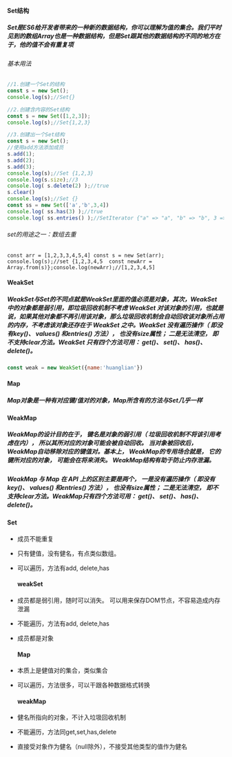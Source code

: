 #### Set结构

##### Set是ES6给开发者带来的一种新的数据结构，你可以理解为值的集合。我们平时见到的数组Array也是一种数据结构，但是Set跟其他的数据结构的不同的地方在于，他的值不会有重复项

###### 基本用法

```javascript
//1.创建一个Set的结构
const s = new Set();
console.log(s);//Set{}

//2.创建含内容的Set结构
const s = new Set([1,2,3]);
console.log(s);//Set{1,2,3}

//3.创建出一个Set结构
const s = new Set();
//使用add方法添加成员
s.add(1);
s.add(2);
s.add(3);
console.log(s);//Set {1,2,3}
console.log(s.size);//3
console.log( s.delete(2) );//true
s.clear()
console.log(s);//Set {}
const ss = new Set(['a','b',3,4])
console.log( ss.has(3) );//true
console.log( ss.entries() );//SetIterator {"a" => "a", "b" => "b", 3 => 3, 4 => 4}
```

###### set的用途之一：数组去重

``const arr = [1,2,3,3,4,5,4] const s = new Set(arr);   console.log(s);//set {1,2,3,4,5  const newArr = Array.from(s)};console.log(newArr);//[1,2,3,4,5]   ``



#### WeakSet

##### WeakSet与Set的不同点就是WeakSet里面的值必须是对象，其次，WeakSet 中的对象都是弱引用，即垃圾回收机制不考虑 WeakSet 对该对象的引用，也就是说，如果其他对象都不再引用该对象，那么垃圾回收机制会自动回收该对象所占用的内存，不考虑该对象还存在于 WeakSet 之中。WeakSet 没有遍历操作（ 即没有key()、 values() 和entries() 方法）， 也没有size属性； 二是无法清空， 即不支持clear方法。WeakSet 只有四个方法可用： get()、 set()、 has()、 delete()。

```javascript
const weak = new WeakSet({name:'huanglian'})
```







#### Map

##### Map对象是一种有对应键/值对的对象，Map所含有的方法与Set几乎一样

 #### WeakMap

##### WeakMap的设计目的在于， 键名是对象的弱引用（ 垃圾回收机制不将该引用考虑在内）， 所以其所对应的对象可能会被自动回收。 当对象被回收后， WeakMap自动移除对应的键值对。基本上， WeakMap的专用场合就是， 它的键所对应的对象， 可能会在将来消失。 WeakMap结构有助于防止内存泄漏。

##### WeakMap 与 Map 在 API 上的区别主要是两个， 一是没有遍历操作（ 即没有key()、 values() 和entries() 方法）， 也没有size属性； 二是无法清空， 即不支持clear方法。WeakMap只有四个方法可用： get()、 set()、 has()、 delete()。

####        Set

* 成员不能重复

- 只有健值，没有健名，有点类似数组。

- 可以遍历，方法有add, delete,has

  #### weakSet

* 成员都是弱引用，随时可以消失。 可以用来保存DOM节点，不容易造成内存泄漏

* 不能遍历，方法有add, delete,has

* 成员都是对象

  #### Map

* 本质上是健值对的集合，类似集合

* 可以遍历，方法很多，可以干跟各种数据格式转换

  #### weakMap

* 健名所指向的对象，不计入垃圾回收机制

* 不能遍历，方法同get,set,has,delete
* 直接受对象作为健名（null除外），不接受其他类型的值作为健名